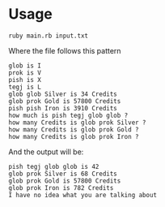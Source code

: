 # Usage

```
ruby main.rb input.txt
```

Where the file follows this pattern
```
glob is I
prok is V
pish is X
tegj is L
glob glob Silver is 34 Credits
glob prok Gold is 57800 Credits
pish pish Iron is 3910 Credits
how much is pish tegj glob glob ?
how many Credits is glob prok Silver ?
how many Credits is glob prok Gold ?
how many Credits is glob prok Iron ?
```

And the output will be:

```
pish tegj glob glob is 42
glob prok Silver is 68 Credits
glob prok Gold is 57800 Credits
glob prok Iron is 782 Credits
I have no idea what you are talking about
```

